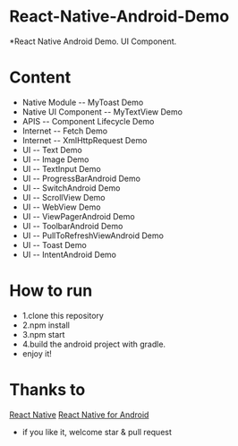 # React-Native-Android-Demo
*React Native Android Demo. UI Component.

# Content
* Native Module -- MyToast Demo
* Native UI Component -- MyTextView Demo
* APIS -- Component Lifecycle Demo
* Internet -- Fetch Demo
* Internet -- XmlHttpRequest Demo
* UI -- Text Demo
* UI -- Image Demo
* UI -- TextInput Demo
* UI -- ProgressBarAndroid Demo
* UI -- SwitchAndroid Demo
* UI -- ScrollView Demo
* UI -- WebView Demo
* UI -- ViewPagerAndroid Demo
* UI -- ToolbarAndroid Demo
* UI -- PullToRefreshViewAndroid Demo
* UI -- Toast Demo
* UI -- IntentAndroid Demo



# How to run
* 1.clone this repository
* 2.npm install
* 3.npm start
* 4.build the android project with gradle. 
* enjoy it!


# Thanks to
[React Native](https://facebook.github.io/react-native/)
[React Native for Android ](http://www.race604.com/react-native-android-practice/) 


* if you like it, welcome star & pull request
